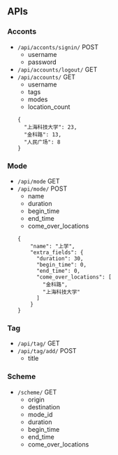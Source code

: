 ## APIs
### Acconts
- `/api/acconts/signin/` POST
  - username
  - password
- `/api/accounts/logout/` GET
- `/api/accounts/` GET
  - username
  - tags
  - modes
  - location_count
  ```
  {
    "上海科技大学": 23,
    "金科路": 13,
    "人民广场": 8
  }
  ```

### Mode
- `/api/mode` GET
- `/api/mode/` POST
  - name
  - duration
  - begin_time
  - end_time
  - come_over_locations
  ```
  {
      "name": "上学",
      "extra_fields": {
        "duration": 30,
        "begin_time": 0,
        "end_time": 0,
        "come_over_locations": [
          "金科路",
          "上海科技大学"
        ]
      }
  }
  ```

### Tag
- `/api/tag/` GET
- `/api/tag/add/` POST
  - title


### Scheme
- `/scheme/` GET
  - origin
  - destination
  - mode_id
  - duration
  - begin_time
  - end_time
  - come_over_locations
